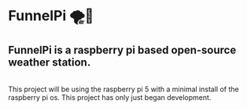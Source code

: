 # FunnelPi 🌪️🥧
FunnelPi is a raspberry pi based open-source weather station.
<br/>
---
<br/>
This project will be using the raspberry pi 5 with a minimal install of the raspberry pi os. This project has only just began development.
